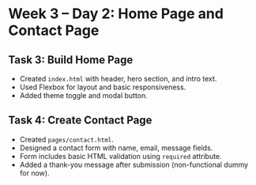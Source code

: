 # Week 3 – Day 2: Home Page and Contact Page

## Task 3: Build Home Page
- Created `index.html` with header, hero section, and intro text.
- Used Flexbox for layout and basic responsiveness.
- Added theme toggle and modal button.

## Task 4: Create Contact Page
- Created `pages/contact.html`.
- Designed a contact form with name, email, message fields.
- Form includes basic HTML validation using `required` attribute.
- Added a thank-you message after submission (non-functional dummy for now).
